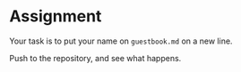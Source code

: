 # Assignment


Your task is to put your name on `guestbook.md` on a new line.

Push to the repository, and see what happens.


